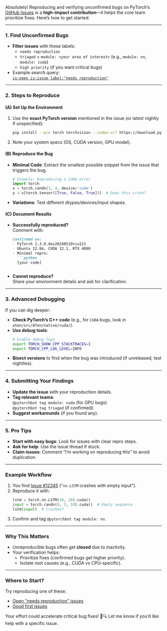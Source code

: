 Absolutely! Reproducing and verifying unconfirmed bugs on PyTorch’s [GitHub Issues](https://github.com/pytorch/pytorch/issues) is a **high-impact contribution**—it helps the core team prioritize fixes. Here’s how to get started:

---

### **1. Find Unconfirmed Bugs**
- **Filter issues** with these labels:
  - `needs reproduction`
  - `triaged` + `module: <your area of interest>` (e.g., `module: nn`, `module: cuda`)
  - `high priority` (if you want critical bugs)
- Example search query:  
  [`is:open is:issue label:"needs reproduction"`](https://github.com/pytorch/pytorch/issues?q=is%3Aopen+is%3Aissue+label%3A%22needs+reproduction%22)

---

### **2. Steps to Reproduce**
#### **(A) Set Up the Environment**
1. Use the **exact PyTorch version** mentioned in the issue (or latest nightly if unspecified):
   ```bash
   pip install --pre torch torchvision --index-url https://download.pytorch.org/whl/nightly/cu121
   ```
2. Note your system specs (OS, CUDA version, GPU model).

#### **(B) Reproduce the Bug**
- **Minimal Code**: Extract the smallest possible snippet from the issue that triggers the bug.
  ```python
  # Example: Reproducing a CUDA error
  import torch
  x = torch.randn(3, 4, device='cuda')
  y = x[torch.tensor([True, False, True])]  # Does this crash?
  ```
- **Variations**: Test different dtypes/devices/input shapes.

#### **(C) Document Results**
- **Successfully reproduced?**  
  Comment with:
  ```markdown
  Confirmed on:
  - PyTorch 2.3.0.dev20240510+cu121
  - Ubuntu 22.04, CUDA 12.1, RTX 4090
  - Minimal repro:
    ```python
    [your code]
    ```
  ```
- **Cannot reproduce?**  
  Share your environment details and ask for clarification.

---

### **3. Advanced Debugging**
If you can dig deeper:
- **Check PyTorch’s C++ code** (e.g., for `CUDA` bugs, look in `aten/src/ATen/native/cuda/`).
- **Use debug tools**:
  ```bash
  # Enable debug logs
  export TORCH_SHOW_CPP_STACKTRACES=1
  export TORCH_CPP_LOG_LEVEL=INFO
  ```
- **Bisect versions** to find when the bug was introduced (if unreleased, test nightlies).

---

### **4. Submitting Your Findings**
- **Update the issue** with your reproduction details.
- **Tag relevant teams**:  
  `@pytorchbot tag module: cuda` (for GPU bugs)  
  `@pytorchbot tag triaged` (if confirmed).
- **Suggest workarounds** (if you found any).

---

### **5. Pro Tips**
- **Start with easy bugs**: Look for issues with clear repro steps.
- **Ask for help**: Use the issue thread if stuck.
- **Claim issues**: Comment "I’m working on reproducing this" to avoid duplication.

---

### **Example Workflow**
1. You find [Issue #12345](https://github.com/pytorch/pytorch/issues/12345) ("`nn.LSTM` crashes with empty input").
2. Reproduce it with:
   ```python
   lstm = torch.nn.LSTM(10, 20).cuda()
   input = torch.randn(0, 3, 10).cuda()  # Empty sequence
   lstm(input)  # Crashes?
   ```
3. Confirm and tag `@pytorchbot tag module: nn`.

---

### **Why This Matters**
- Unreproducible bugs often get **closed** due to inactivity.
- Your verification helps:
  - Prioritize fixes (confirmed bugs get higher priority).
  - Isolate root causes (e.g., CUDA vs CPU-specific).

---

### **Where to Start?**
Try reproducing one of these:
- [Open "needs reproduction" issues](https://github.com/pytorch/pytorch/issues?q=is%3Aopen+is%3Aissue+label%3A%22needs+reproduction%22)
- [Good first issues](https://github.com/pytorch/pytorch/issues?q=is%3Aopen+is%3Aissue+label%3A%22good+first+issue%22+label%3A%22needs+reproduction%22)

Your effort could accelerate critical bug fixes! 🐛🔍 Let me know if you’d like help with a specific issue.